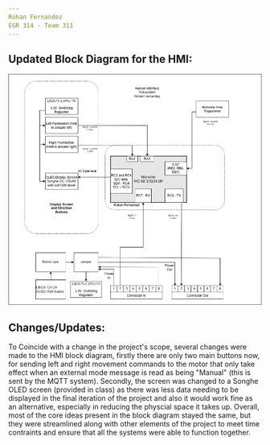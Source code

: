 ```yaml
---
Rohan Fernandez
EGR 314 - Team 311
---
```


## Updated Block Diagram for the HMI:
<img src="https://raw.githubusercontent.com/Rohan-Fernandez/Rohan-Fernandez.github.io/refs/heads/main/Images/Individual%20Block%20Diagram%20RF-New%20Final%20block.drawio.png">

## Changes/Updates:
To Coincide with a change in the project's scope, several changes were made to the HMI block diagram, firstly there are only two main buttons now, for sending left and right movement commands to the motor that only take effect when an external mode message is read as being "Manual" (this is sent by the MQTT system). Secondly, the screen was changed to a Songhe OLED screen (provided in class) as there was less data needing to be displayed in the final iteration of the project and also it would work fine as an alternative, especially in reducing the physcial space it takes up. Overall, most of the core ideas present in the block diagram stayed the same, but they were streamlined along with other elements of the project to meet time contraints and ensure that all the systems were able to function together.
